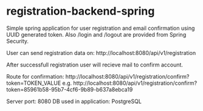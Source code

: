 # registration-backend-spring

Simple spring application for user registration and email confirmation using UUID generated token.
Also /login and /logout are provided from Spring Security.

User can send registration data on: http://localhost:8080/api/v1/registration

After successfull registration user will recieve mail to confirm account.

Route for confirmation: http://localhost:8080/api/v1/registration/confirm?token=TOKEN_VALUE
e.g. http://localhost:8080/api/v1/registration/confirm?token=85961b58-95b7-4cf6-9b89-b637a8ebca19

Server port: 8080
DB used in application: PostgreSQL
